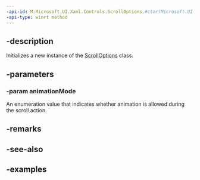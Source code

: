 ```yaml
---
-api-id: M:Microsoft.UI.Xaml.Controls.ScrollOptions.#ctor(Microsoft.UI.Xaml.Controls.AnimationMode)
-api-type: winrt method
---
```


## -description

Initializes a new instance of the [ScrollOptions](scrolloptions.md) class.

## -parameters

### -param animationMode

An enumeration value that indicates whether animation is allowed during the scroll action.

## -remarks

## -see-also

## -examples

